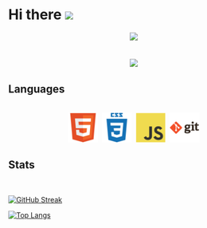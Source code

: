 # Hi there <img src="https://media.giphy.com/media/hvRJCLFzcasrR4ia7z/giphy.gif" width="30px">

<div id="header" align="center">
<img width="350px" src="https://media.giphy.com/media/CuuSHzuc0O166MRfjt/giphy.gif">
</div>
<br>
<br>

<!-- Social media badges -->
<div id="badges" align="center">
<img src="https://img.shields.io/github/followers/oliverio07?style=social">
</div>

## Languages

<br>

<div align="center">
  <img src="https://github.com/devicons/devicon/blob/master/icons/html5/html5-original.svg" title="HTML5" alt="HTML" width="60"/>&nbsp;
  <img src="https://github.com/devicons/devicon/blob/master/icons/css3/css3-plain-wordmark.svg"  title="CSS3" alt="CSS" width="60"/>&nbsp;
  <img src="https://github.com/devicons/devicon/blob/master/icons/javascript/javascript-original.svg" title="JavaScript" alt="JavaScript" width="60" />&nbsp;
  <img src="https://github.com/devicons/devicon/blob/master/icons/git/git-original-wordmark.svg" title="Git" **alt="Git" width="60"/>
</div>

## Stats

<br>

[![GitHub Streak](http://github-readme-streak-stats.herokuapp.com?user=Oliverio07&theme=dark&background=000000)](https://git.io/streak-stats)

[![Top Langs](https://github-readme-stats.vercel.app/api/top-langs/?username=Oliverio07&layout=compact&theme=vision-friendly-dark)](https://github.com/anuraghazra/github-readme-stats)

<!--
Firebase:
  <img src="https://github.com/devicons/devicon/blob/master/icons/firebase/firebase-plain-wordmark.svg" title="Firebase" alt="Firebase" width="40" height="40"/>&nbsp;
-->

<!--
**Oliverio07/Oliverio07** is a ✨ _special_ ✨ repository because its `README.md` (this file) appears on your GitHub profile.
Here are some ideas to get you started:

- 🔭 I’m currently working on ...
- 🌱 I’m currently learning ...
- 👯 I’m looking to collaborate on ...
- 🤔 I’m looking for help with ...
- 💬 Ask me about ...
- 📫 How to reach me: ...
- 😄 Pronouns: ...
- ⚡ Fun fact: ...
-->

